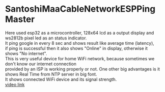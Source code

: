 # SantoshiMaaCableNetworkESPPingMaster
Here used esp32 as a microcontroller, 128x64 lcd as a output display and ws2812b pixel led as an status indicator. <br>It ping google in every 8 sec and shows result like average time (latency), <br>if ping is successful then it also shows "Online" in display, otherwise it shows "No internet". <br>This is very useful device for home WiFi network, because sometimes we don't know our internet connection<br> provided by an ISP is working properly or not. 
One other big advantages is it shows Real Time from NTP server in big font. <br>
It shows connected WiFi device and its signal strength.
<br>[video link](https://youtu.be/nUZX_S7jyGU)